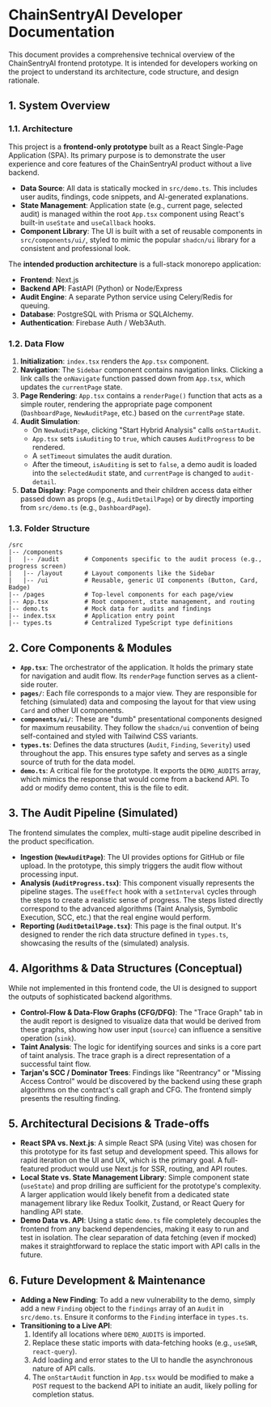 # ChainSentryAI Developer Documentation

This document provides a comprehensive technical overview of the ChainSentryAI frontend prototype. It is intended for developers working on the project to understand its architecture, code structure, and design rationale.

## 1. System Overview

### 1.1. Architecture

This project is a **frontend-only prototype** built as a React Single-Page Application (SPA). Its primary purpose is to demonstrate the user experience and core features of the ChainSentryAI product without a live backend.

-   **Data Source**: All data is statically mocked in `src/demo.ts`. This includes user audits, findings, code snippets, and AI-generated explanations.
-   **State Management**: Application state (e.g., current page, selected audit) is managed within the root `App.tsx` component using React's built-in `useState` and `useCallback` hooks.
-   **Component Library**: The UI is built with a set of reusable components in `src/components/ui/`, styled to mimic the popular `shadcn/ui` library for a consistent and professional look.

The **intended production architecture** is a full-stack monorepo application:
-   **Frontend**: Next.js
-   **Backend API**: FastAPI (Python) or Node/Express
-   **Audit Engine**: A separate Python service using Celery/Redis for queuing.
-   **Database**: PostgreSQL with Prisma or SQLAlchemy.
-   **Authentication**: Firebase Auth / Web3Auth.

### 1.2. Data Flow

1.  **Initialization**: `index.tsx` renders the `App.tsx` component.
2.  **Navigation**: The `Sidebar` component contains navigation links. Clicking a link calls the `onNavigate` function passed down from `App.tsx`, which updates the `currentPage` state.
3.  **Page Rendering**: `App.tsx` contains a `renderPage()` function that acts as a simple router, rendering the appropriate page component (`DashboardPage`, `NewAuditPage`, etc.) based on the `currentPage` state.
4.  **Audit Simulation**:
    -   On `NewAuditPage`, clicking "Start Hybrid Analysis" calls `onStartAudit`.
    -   `App.tsx` sets `isAuditing` to `true`, which causes `AuditProgress` to be rendered.
    -   A `setTimeout` simulates the audit duration.
    -   After the timeout, `isAuditing` is set to `false`, a demo audit is loaded into the `selectedAudit` state, and `currentPage` is changed to `audit-detail`.
5.  **Data Display**: Page components and their children access data either passed down as props (e.g., `AuditDetailPage`) or by directly importing from `src/demo.ts` (e.g., `DashboardPage`).

### 1.3. Folder Structure

```
/src
|-- /components
|   |-- /audit       # Components specific to the audit process (e.g., progress screen)
|   |-- /layout      # Layout components like the Sidebar
|   |-- /ui          # Reusable, generic UI components (Button, Card, Badge)
|-- /pages           # Top-level components for each page/view
|-- App.tsx          # Root component, state management, and routing
|-- demo.ts          # Mock data for audits and findings
|-- index.tsx        # Application entry point
|-- types.ts         # Centralized TypeScript type definitions
```

## 2. Core Components & Modules

-   **`App.tsx`**: The orchestrator of the application. It holds the primary state for navigation and audit flow. Its `renderPage` function serves as a client-side router.
-   **`pages/`**: Each file corresponds to a major view. They are responsible for fetching (simulated) data and composing the layout for that view using `Card` and other UI components.
-   **`components/ui/`**: These are "dumb" presentational components designed for maximum reusability. They follow the `shadcn/ui` convention of being self-contained and styled with Tailwind CSS variants.
-   **`types.ts`**: Defines the data structures (`Audit`, `Finding`, `Severity`) used throughout the app. This ensures type safety and serves as a single source of truth for the data model.
-   **`demo.ts`**: A critical file for the prototype. It exports the `DEMO_AUDITS` array, which mimics the response that would come from a backend API. To add or modify demo content, this is the file to edit.

## 3. The Audit Pipeline (Simulated)

The frontend simulates the complex, multi-stage audit pipeline described in the product specification.

-   **Ingestion (`NewAuditPage`)**: The UI provides options for GitHub or file upload. In the prototype, this simply triggers the audit flow without processing input.
-   **Analysis (`AuditProgress.tsx`)**: This component visually represents the pipeline stages. The `useEffect` hook with a `setInterval` cycles through the steps to create a realistic sense of progress. The steps listed directly correspond to the advanced algorithms (Taint Analysis, Symbolic Execution, SCC, etc.) that the real engine would perform.
-   **Reporting (`AuditDetailPage.tsx`)**: This page is the final output. It's designed to render the rich data structure defined in `types.ts`, showcasing the results of the (simulated) analysis.

## 4. Algorithms & Data Structures (Conceptual)

While not implemented in this frontend code, the UI is designed to support the outputs of sophisticated backend algorithms.

-   **Control-Flow & Data-Flow Graphs (CFG/DFG)**: The "Trace Graph" tab in the audit report is designed to visualize data that would be derived from these graphs, showing how user input (`source`) can influence a sensitive operation (`sink`).
-   **Taint Analysis**: The logic for identifying sources and sinks is a core part of taint analysis. The trace graph is a direct representation of a successful taint flow.
-   **Tarjan's SCC / Dominator Trees**: Findings like "Reentrancy" or "Missing Access Control" would be discovered by the backend using these graph algorithms on the contract's call graph and CFG. The frontend simply presents the resulting finding.

## 5. Architectural Decisions & Trade-offs

-   **React SPA vs. Next.js**: A simple React SPA (using Vite) was chosen for this prototype for its fast setup and development speed. This allows for rapid iteration on the UI and UX, which is the primary goal. A full-featured product would use Next.js for SSR, routing, and API routes.
-   **Local State vs. State Management Library**: Simple component state (`useState`) and prop drilling are sufficient for the prototype's complexity. A larger application would likely benefit from a dedicated state management library like Redux Toolkit, Zustand, or React Query for handling API state.
-   **Demo Data vs. API**: Using a static `demo.ts` file completely decouples the frontend from any backend dependencies, making it easy to run and test in isolation. The clear separation of data fetching (even if mocked) makes it straightforward to replace the static import with API calls in the future.

## 6. Future Development & Maintenance

-   **Adding a New Finding**: To add a new vulnerability to the demo, simply add a new `Finding` object to the `findings` array of an `Audit` in `src/demo.ts`. Ensure it conforms to the `Finding` interface in `types.ts`.
-   **Transitioning to a Live API**:
    1.  Identify all locations where `DEMO_AUDITS` is imported.
    2.  Replace these static imports with data-fetching hooks (e.g., `useSWR`, `react-query`).
    3.  Add loading and error states to the UI to handle the asynchronous nature of API calls.
    4.  The `onStartAudit` function in `App.tsx` would be modified to make a `POST` request to the backend API to initiate an audit, likely polling for completion status.